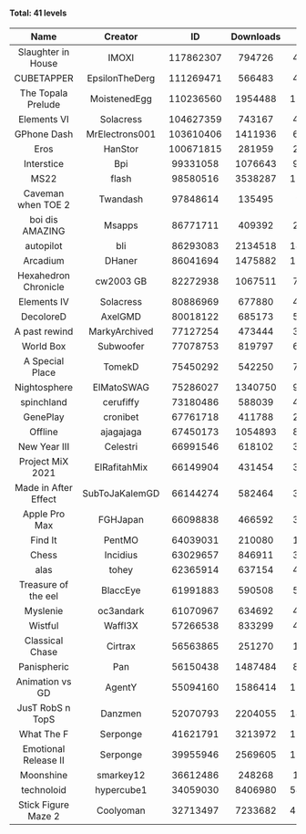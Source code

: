 #### Total: 41 levels

| Name | Creator | ID | Downloads | Likes |
|:---:|:---:|:---:|:---:|:---:|
| Slaughter in House | IMOXI | 117862307 | 794726 | 47867
| CUBETAPPER | EpsilonTheDerg | 111269471 | 566483 | 46818
| The Topala Prelude | MoistenedEgg | 110236560 | 1954488 | 159830
| Elements VI | Solacress | 104627359 | 743167 | 43977
| GPhone Dash | MrElectrons001 | 103610406 | 1411936 | 64431
| Eros | HanStor | 100671815 | 281959 | 21366
| Interstice | Bpi | 99331058 | 1076643 | 95408
| MS22 | flash | 98580516 | 3538287 | 111750
| Caveman when TOE 2 | Twandash | 97848614 | 135495 | 9225
| boi dis AMAZING | Msapps | 86771711 | 409392 | 27210
| autopilot | bli | 86293083 | 2134518 | 146457
| Arcadium | DHaner | 86041694 | 1475882 | 117986
| Hexahedron Chronicle | cw2003 GB | 82272938 | 1067511 | 70935
| Elements IV | Solacress | 80886969 | 677880 | 46186
| DecoloreD | AxelGMD | 80018122 | 685173 | 56112
| A past rewind | MarkyArchived | 77127254 | 473444 | 31606
| World Box | Subwoofer | 77078753 | 819797 | 68689
| A Special Place | TomekD | 75450292 | 542250 | 70522
| Nightosphere | ElMatoSWAG | 75286027 | 1340750 | 99071
| spinchland | cerufiffy | 73180486 | 588039 | 43433
| GenePlay | cronibet | 67761718 | 411788 | 26215
| Offline | ajagajaga | 67450173 | 1054893 | 88827
| New Year III | Celestri | 66991546 | 618102 | 39614
| Project MiX 2021 | ElRafitahMix | 66149904 | 431454 | 33851
| Made in After Effect | SubToJaKalemGD | 66144274 | 582464 | 34709
| Apple Pro Max | FGHJapan | 66098838 | 466592 | 37815
| Find It | PentMO | 64039031 | 210080 | 14801
| Chess | Incidius | 63029657 | 846911 | 36238
| alas | tohey | 62365914 | 637154 | 49700
| Treasure of the eel | BlaccEye | 61991883 | 590508 | 53539
| Myslenie | oc3andark | 61070967 | 634692 | 46788
| Wistful | Waffl3X | 57266538 | 833299 | 46568
| Classical Chase | Cirtrax | 56563865 | 251270 | 17268
| Panispheric | Pan | 56150438 | 1487484 | 86133
| Animation vs GD | AgentY | 55094160 | 1586414 | 120904
| JusT RobS n TopS | Danzmen | 52070793 | 2204055 | 144079
| What The F | Serponge | 41621791 | 3213972 | 179012
| Emotional Release II | Serponge | 39955946 | 2569605 | 192811
| Moonshine | smarkey12 | 36612486 | 248268 | 11828
| technoloid | hypercube1 | 34059030 | 8406980 | 540698
| Stick Figure Maze 2 | Coolyoman | 32713497 | 7233682 | 436375
